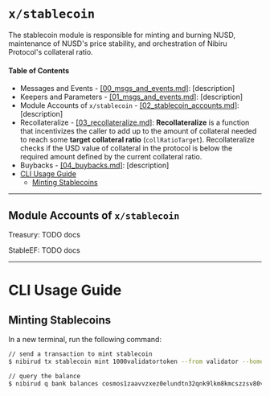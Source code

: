 # `x/stablecoin`        <!-- omit in toc -->


The stablecoin module is responsible for minting and burning NUSD, maintenance of NUSD's price stability, and orchestration of Nibiru Protocol's collateral ratio.

#### Table of Contents
- Messages and Events - [[00_msgs_and_events.md]](00_msgs_and_events.md): [description]
- Keepers and Parameters - [[01_msgs_and_events.md]](01_msgs_and_events.md): [description]
- Module Accounts of `x/stablecoin` - [[02_stablecoin_accounts.md]](02_stablecoin_accounts.md): [description]
- Recollateralize - [[03_recollateralize.md]](03_recollateralize.md): **Recollateralize** is a function that incentivizes the caller to add up to the amount of collateral needed to reach some **target collateral ratio** (`collRatioTarget`). Recollateralize checks if the USD value of collateral in the protocol is below the required amount defined by the current collateral ratio.
- Buybacks - [[04_buybacks.md]](04_buybacks.md): [description]
- [CLI Usage Guide](#cli-usage-guide)
  - [Minting Stablecoins](#minting-stablecoins)

---

## Module Accounts of `x/stablecoin`

Treasury: TODO docs

StableEF: TODO docs

---

# CLI Usage Guide

## Minting Stablecoins

In a new terminal, run the following command:

```sh
// send a transaction to mint stablecoin
$ nibirud tx stablecoin mint 1000validatortoken --from validator --home data/localnet --chain-id localnet

// query the balance
$ nibirud q bank balances cosmos1zaavvzxez0elundtn32qnk9lkm8kmcszzsv80v
